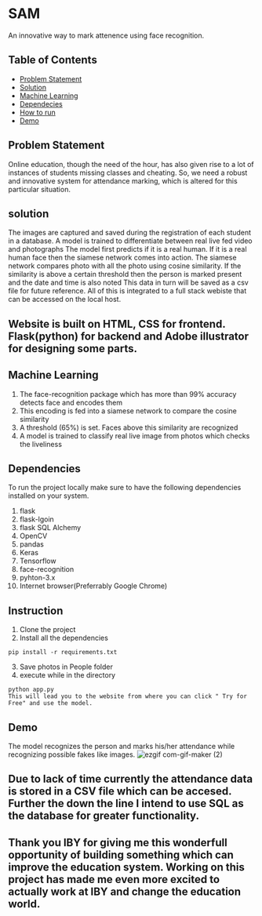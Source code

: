 # SAM
An innovative way to mark attenence using face recognition.

## Table of Contents

- [Problem Statement](#Problem-Statement)
- [Solution](#Our-solution)
- [Machine Learning](#Machine-Learning)
- [Dependecies](#Dependencies)
- [How to run](#Instruction)
- [Demo](#Demo)



## Problem Statement

Online education, though the need of the hour, has also given rise to a lot of instances of students missing classes and cheating. So, we need a robust and innovative system for attendance marking, which is altered for this particular situation.

## solution
The images are captured and saved during the registration of each student in a database.
A model is trained to differentiate between real live fed video and photographs 
The model first predicts if it is a real human. If it is a real human face then the siamese network comes into action.
The siamese network compares photo with all the photo using cosine similarity. If the similarity is above a certain threshold then the person is marked present and the date and time is also noted
This data in turn will be saved as a csv file for future reference.
All of this is integrated to a full stack webiste that can be accessed on the local host.
## Website is built on HTML, CSS for frontend. Flask(python) for backend and Adobe illustrator for designing some parts.


## Machine Learning
1. The face-recognition package which has more than 99% accuracy detects face and encodes them
2. This encoding is fed into a siamese network to compare the cosine similarity 
3. A threshold (65%) is set. Faces above this similarity are recognized
4. A model is trained to classify real live image from photos which checks the liveliness

## Dependencies

To run the project locally make sure to have the following dependencies installed on your system.

1. flask
2. flask-lgoin
3. flask SQL Alchemy
4. OpenCV
5. pandas
6. Keras
7. Tensorflow
8. face-recognition
9. pyhton-3.x
10. Internet browser(Preferrably Google Chrome)

## Instruction
1. Clone the project
2. Install all the dependencies
 ```
pip install -r requirements.txt
```
3. Save photos in People folder
4. execute while in the directory
 ```
python app.py
This will lead you to the website from where you can click " Try for Free" and use the model.
```

## Demo
The model recognizes the person and marks his/her attendance while recognizing possible fakes like images.
![ezgif com-gif-maker (2)](https://user-images.githubusercontent.com/80922064/158342796-02ddddbc-1c04-4fbf-9597-fd0db2f4717c.gif)


## Due to lack of time currently the attendance data is stored in a CSV file which can be accesed. Further the down the line I intend to use SQL as the database for greater functionality.

## Thank you IBY for giving me this wonderfull opportunity of building something which can improve the education system. Working on this project has made me even more excited to actually work at IBY and change the education world.

